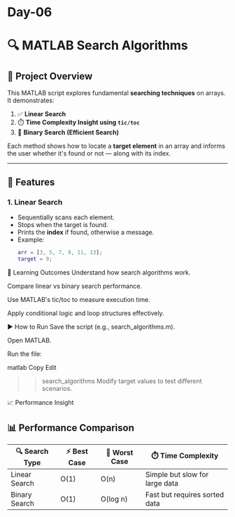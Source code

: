 # Day-06

# 🔍 MATLAB Search Algorithms

## 📘 Project Overview

This MATLAB script explores fundamental **searching techniques** on arrays. It demonstrates:

1. ✅ **Linear Search**
2. ⏱️ **Time Complexity Insight using `tic/toc`**
3. 🔎 **Binary Search (Efficient Search)**

Each method shows how to locate a **target element** in an array and informs the user whether it's found or not — along with its index.

---

## 🚀 Features

### 1. Linear Search

- Sequentially scans each element.
- Stops when the target is found.
- Prints the **index** if found, otherwise a message.
- Example:
  ```matlab
  arr = [3, 5, 7, 9, 11, 13];
  target = 9;
🧠 Learning Outcomes
Understand how search algorithms work.

Compare linear vs binary search performance.

Use MATLAB's tic/toc to measure execution time.

Apply conditional logic and loop structures effectively.

▶️ How to Run
Save the script (e.g., search_algorithms.m).

Open MATLAB.

Run the file:

matlab
Copy
Edit
>> search_algorithms
Modify target values to test different scenarios.

📈 Performance Insight
## 📊 Performance Comparison

| 🔍 **Search Type** | ⚡ **Best Case** | 🐢 **Worst Case** | ⏱️ **Time Complexity**                       |
|--------------------|------------------|--------------------|---------------------------------------------|
| Linear Search       | O(1)             | O(n)               | Simple but slow for large data              |
| Binary Search       | O(1)             | O(log n)           | Fast but requires sorted data               |
